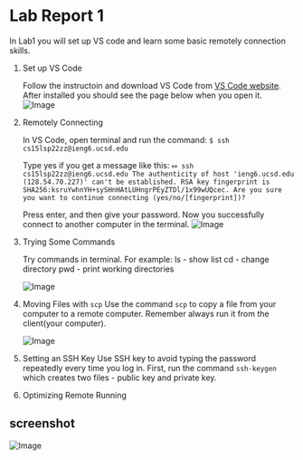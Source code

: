 # Lab Report 1

In Lab1 you will set up VS code and learn some basic remotely connection skills.

1. Set up VS Code

    Follow the instructoin and download VS Code from [VS Code website](https://code.visualstudio.com).
    After installed you should see the page below when you open it. 
    ![Image](https://user-images.githubusercontent.com/103288344/162638790-5a2ead72-a8cb-4123-b2e4-88c6225c66c0.png)

2. Remotely Connecting

    In VS Code, open terminal and run the command:
    `$ ssh cs15lsp22zz@ieng6.ucsd.edu`
    
    Type yes if you get a message like this:
    `⤇ ssh cs15lsp22zz@ieng6.ucsd.edu
    The authenticity of host 'ieng6.ucsd.edu (128.54.70.227)' can't be established.
    RSA key fingerprint is SHA256:ksruYwhnYH+sySHnHAtLUHngrPEyZTDl/1x99wUQcec.
    Are you sure you want to continue connecting (yes/no/[fingerprint])?`
    
    Press enter, and then give your password. Now you successfully connect to another computer in the terminal.
    ![Image](https://user-images.githubusercontent.com/103288344/162639728-c7775f02-642a-419a-b833-338ec1846fc4.png)
    
3. Trying Some Commands

    Try commands in terminal. For example: 
    ls - show list
    cd - change directory 
    pwd - print working directories
   
    ![Image](https://user-images.githubusercontent.com/103288344/162639944-a86d280c-a2f5-4f37-a789-c5ebf0cfbbad.png)

4. Moving Files with `scp`
    Use the command `scp` to copy a file from your computer to a remote computer.
    Remember always run it from the client(your computer).
    
    ![Image](https://user-images.githubusercontent.com/103288344/162640661-d215fe33-9fd4-4cb1-835d-4c003e769629.png)

5. Setting an SSH Key
    Use SSH key to avoid typing the password repeatedly every time you log in. 
    First, run the command `ssh-keygen` which creates two files - public key and private key.
    
7. Optimizing Remote Running



## screenshot
![Image](https://user-images.githubusercontent.com/103288344/162541853-4c589485-be25-45fc-b4ae-15a1fedcac13.png)

